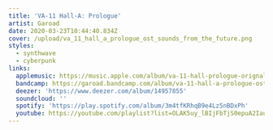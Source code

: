 ```yaml
---
title: 'VA-11 Hall-A: Prologue'
artist: Garoad
date: 2020-03-23T10:44:40.834Z
cover: /upload/va_11_hall_a_prologue_ost_sounds_from_the_future.png
styles:
  - synthwave
  - cyberpunk
links:
  applemusic: https://music.apple.com/album/va-11-hall-prologue-orignal-soundtrack-sounds-from/1190726465
  bandcamp: https://garoad.bandcamp.com/album/va-11-hall-a-prologue-ost-sounds-from-the-future
  deezer: 'https://www.deezer.com/album/14957855'
  soundcloud: ''
  spotify: 'https://play.spotify.com/album/3m4tfKRhqB9e4Lz5nBDxPh'
  youtube: https://youtube.com/playlist?list=OLAK5uy_lBIjFbTjS0epuA2IauKsszHCDnDaHxFn0
---
```

